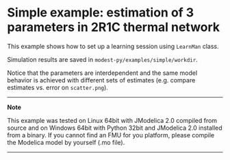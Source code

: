# Simple example: estimation of 3 parameters in 2R1C thermal network

This example shows how to set up a learning session using ``LearnMan`` class.

Simulation results are saved in `modest-py/examples/simple/workdir`.

Notice that the parameters are interdependent and the same model behavior is 
achieved with different sets of estimates (e.g. compare estimates vs. error on 
`scatter.png`).

---
**Note**

This example was tested on Linux 64bit with JModelica 2.0 compiled from
source and on Windows 64bit with Python 32bit and JModelica 2.0 installed
from a binary. If you cannot find an FMU for you platform, please compile
the Modelica model by yourself (.mo file).

---
